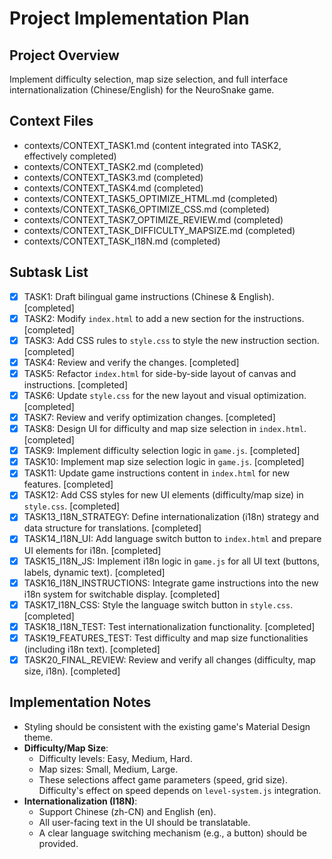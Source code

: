 # Project Implementation Plan
## Project Overview
Implement difficulty selection, map size selection, and full interface internationalization (Chinese/English) for the NeuroSnake game.

## Context Files
- contexts/CONTEXT_TASK1.md (content integrated into TASK2, effectively completed)
- contexts/CONTEXT_TASK2.md (completed)
- contexts/CONTEXT_TASK3.md (completed)
- contexts/CONTEXT_TASK4.md (completed)
- contexts/CONTEXT_TASK5_OPTIMIZE_HTML.md (completed)
- contexts/CONTEXT_TASK6_OPTIMIZE_CSS.md (completed)
- contexts/CONTEXT_TASK7_OPTIMIZE_REVIEW.md (completed)
- contexts/CONTEXT_TASK_DIFFICULTY_MAPSIZE.md (completed)
- contexts/CONTEXT_TASK_I18N.md (completed)

## Subtask List
- [X] TASK1: Draft bilingual game instructions (Chinese & English). [completed]
- [X] TASK2: Modify `index.html` to add a new section for the instructions. [completed]
- [X] TASK3: Add CSS rules to `style.css` to style the new instruction section. [completed]
- [X] TASK4: Review and verify the changes. [completed]
- [X] TASK5: Refactor `index.html` for side-by-side layout of canvas and instructions. [completed]
- [X] TASK6: Update `style.css` for the new layout and visual optimization. [completed]
- [X] TASK7: Review and verify optimization changes. [completed]
- [X] TASK8: Design UI for difficulty and map size selection in `index.html`. [completed]
- [X] TASK9: Implement difficulty selection logic in `game.js`. [completed]
- [X] TASK10: Implement map size selection logic in `game.js`. [completed]
- [X] TASK11: Update game instructions content in `index.html` for new features. [completed]
- [X] TASK12: Add CSS styles for new UI elements (difficulty/map size) in `style.css`. [completed]
- [X] TASK13_I18N_STRATEGY: Define internationalization (i18n) strategy and data structure for translations. [completed]
- [X] TASK14_I18N_UI: Add language switch button to `index.html` and prepare UI elements for i18n. [completed]
- [X] TASK15_I18N_JS: Implement i18n logic in `game.js` for all UI text (buttons, labels, dynamic text). [completed]
- [X] TASK16_I18N_INSTRUCTIONS: Integrate game instructions into the new i18n system for switchable display. [completed]
- [X] TASK17_I18N_CSS: Style the language switch button in `style.css`. [completed]
- [X] TASK18_I18N_TEST: Test internationalization functionality. [completed]
- [X] TASK19_FEATURES_TEST: Test difficulty and map size functionalities (including i18n text). [completed]
- [X] TASK20_FINAL_REVIEW: Review and verify all changes (difficulty, map size, i18n). [completed]

## Implementation Notes
- Styling should be consistent with the existing game's Material Design theme.
- **Difficulty/Map Size**:
    - Difficulty levels: Easy, Medium, Hard.
    - Map sizes: Small, Medium, Large.
    - These selections affect game parameters (speed, grid size). Difficulty's effect on speed depends on `level-system.js` integration.
- **Internationalization (I18N)**:
    - Support Chinese (zh-CN) and English (en).
    - All user-facing text in the UI should be translatable.
    - A clear language switching mechanism (e.g., a button) should be provided.